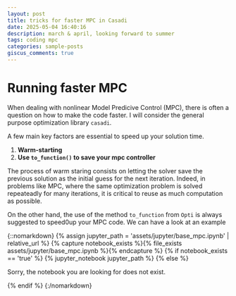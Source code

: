 ```yaml
---
layout: post
title: tricks for faster MPC in Casadi
date: 2025-05-04 16:40:16
description: march & april, looking forward to summer
tags: coding mpc
categories: sample-posts
giscus_comments: true
---
```


# Running faster MPC

When dealing with nonlinear Model Predicive Control (MPC), there is often a question on how to make the code faster. I will consider the general purpose optimization library `casadi`.

A few main key factors are essential to speed up your solution time.

1) **Warm-starting**
2) **Use `to_function()` to save your mpc controller** 

The process of warm staring consists on letting the solver save the previous solution as the initial guess for the next iteration. Indeed, in problems like MPC, where the same optimization problem is solved repeateadly for many iterations, it is critical to reuse as much computation as possible.

On the other hand, the use of the method `to_function` from `Opti` is always suggested to speed0up your MPC code. We can have a look at an example


{::nomarkdown}
{% assign jupyter_path = 'assets/jupyter/base_mpc.ipynb' | relative_url %}
{% capture notebook_exists %}{% file_exists assets/jupyter/base_mpc.ipynb %}{% endcapture %}
{% if notebook_exists == 'true' %}
  {% jupyter_notebook jupyter_path %}
{% else %}
  <p>Sorry, the notebook you are looking for does not exist.</p>
{% endif %}
{:/nomarkdown}
